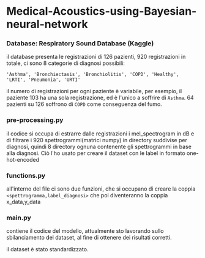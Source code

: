 # Medical-Acoustics-using-Bayesian-neural-network

### Database: Respiratory Sound Database (Kaggle)
il database presenta le registrazioni di 126 pazienti, 920 registrazioni in totale, ci sono 8 categorie di diagnosi possibili:

<code>'Asthma', 'Bronchiectasis', 'Bronchiolitis', 'COPD', 'Healthy', 'LRTI', 'Pneumonia', 'URTI' </code>

il numero di registrazioni per ogni paziente è variabile, per esempio, il paziente 103 ha una sola registrazione, ed è l'unico a soffrire di <code>Asthma</code>. 
64 pazienti su 126 soffrono di <code>COPD</code> come conseguenza del fumo.

### pre-processing.py 
il codice si occupa di estrarre dalle registrazioni i mel_spectrogram in dB e di filtrare i 920 spettrogrammi(matrici numpy) in directory suddivise per diagnosi, quindi 8 directory ognuna contenente gli spettrogrammi in base alla diagnosi. Ciò l'ho usato per creare il dataset con le label in formato one-hot-encoded

### functions.py
all'interno del file ci sono due funzioni, che si occupano di creare la coppia <code><spettrogramma,label_diagnosi></code> che poi diventeranno la coppia x_data,y_data 

### main.py 
contiene il codice del modello, attualmente sto lavorando sullo sbilanciamento del dataset, al fine di ottenere dei risultati corretti. 

il dataset è stato standardizzato. 

